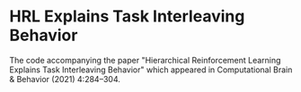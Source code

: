 # HRL Explains Task Interleaving Behavior
The code accompanying the paper "Hierarchical Reinforcement Learning Explains Task Interleaving Behavior" which appeared in Computational Brain & Behavior (2021) 4:284–304. 
